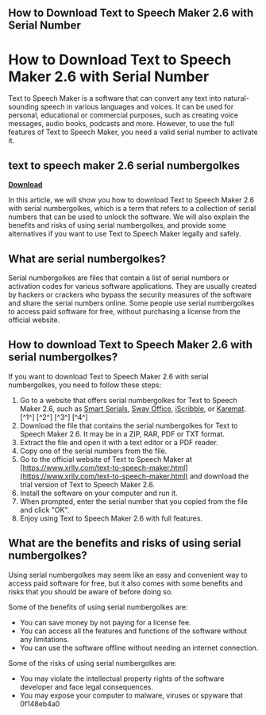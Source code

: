 ## How to Download Text to Speech Maker 2.6 with Serial Number

  
# How to Download Text to Speech Maker 2.6 with Serial Number
 
Text to Speech Maker is a software that can convert any text into natural-sounding speech in various languages and voices. It can be used for personal, educational or commercial purposes, such as creating voice messages, audio books, podcasts and more. However, to use the full features of Text to Speech Maker, you need a valid serial number to activate it.
 
## text to speech maker 2.6 serial numbergolkes


[**Download**](https://www.google.com/url?q=https%3A%2F%2Furluso.com%2F2tM887&sa=D&sntz=1&usg=AOvVaw0LiW1iiec3sY9rwWAmK4i_)

 
In this article, we will show you how to download Text to Speech Maker 2.6 with serial numbergolkes, which is a term that refers to a collection of serial numbers that can be used to unlock the software. We will also explain the benefits and risks of using serial numbergolkes, and provide some alternatives if you want to use Text to Speech Maker legally and safely.
 
## What are serial numbergolkes?
 
Serial numbergolkes are files that contain a list of serial numbers or activation codes for various software applications. They are usually created by hackers or crackers who bypass the security measures of the software and share the serial numbers online. Some people use serial numbergolkes to access paid software for free, without purchasing a license from the official website.
 
## How to download Text to Speech Maker 2.6 with serial numbergolkes?
 
If you want to download Text to Speech Maker 2.6 with serial numbergolkes, you need to follow these steps:
 
1. Go to a website that offers serial numbergolkes for Text to Speech Maker 2.6, such as [Smart Serials](https://smartserials.com/serials/Text-to-Speech-Maker-V2.0.1-32987.htm), [Sway Office](https://sway.office.com/Km12pOAyk2pFzDMA), [iScribble](https://www.iscribble.org/wp-content/uploads/2022/11/Text_To_Speech_Maker_26_Serial_Numbergolkes_TOP.pdf), or [Karemat](https://karemat.com/wp-content/uploads/2022/06/Text_To_Speech_Maker_26_Serial_Numbergolkes.pdf).[^1^] [^2^] [^3^] [^4^]
2. Download the file that contains the serial numbergolkes for Text to Speech Maker 2.6. It may be in a ZIP, RAR, PDF or TXT format.
3. Extract the file and open it with a text editor or a PDF reader.
4. Copy one of the serial numbers from the file.
5. Go to the official website of Text to Speech Maker at [https://www.xrlly.com/text-to-speech-maker.html](https://www.xrlly.com/text-to-speech-maker.html) and download the trial version of Text to Speech Maker 2.6.
6. Install the software on your computer and run it.
7. When prompted, enter the serial number that you copied from the file and click \"OK\".
8. Enjoy using Text to Speech Maker 2.6 with full features.

## What are the benefits and risks of using serial numbergolkes?
 
Using serial numbergolkes may seem like an easy and convenient way to access paid software for free, but it also comes with some benefits and risks that you should be aware of before doing so.
 
Some of the benefits of using serial numbergolkes are:

- You can save money by not paying for a license fee.
- You can access all the features and functions of the software without any limitations.
- You can use the software offline without needing an internet connection.

Some of the risks of using serial numbergolkes are:

- You may violate the intellectual property rights of the software developer and face legal consequences.
- You may expose your computer to malware, viruses or spyware that 0f148eb4a0
